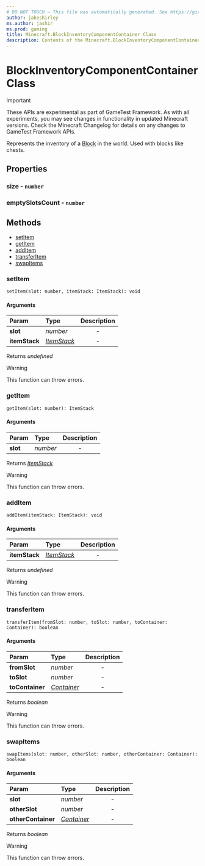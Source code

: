 ```yaml
---
# DO NOT TOUCH — This file was automatically generated. See https://github.com/Mojang/MinecraftScriptingApiDocsGenerator to modify descriptions, examples, etc.
author: jakeshirley
ms.author: jashir
ms.prod: gaming
title: Minecraft.BlockInventoryComponentContainer Class
description: Contents of the Minecraft.BlockInventoryComponentContainer class.
---
```

# BlockInventoryComponentContainer Class
>[!IMPORTANT]
>These APIs are experimental as part of GameTest Framework. As with all experiments, you may see changes in functionality in updated Minecraft versions. Check the Minecraft Changelog for details on any changes to GameTest Framework APIs.

Represents the inventory of a [Block](Block.md) in the world. Used with blocks like chests.

## Properties
### **size** - `number`



### **emptySlotsCount** - `number`




## Methods
- [setItem](#setitem)
- [getItem](#getitem)
- [addItem](#additem)
- [transferItem](#transferitem)
- [swapItems](#swapitems)
  
### **setItem**
`
setItem(slot: number, itemStack: ItemStack): void
`

#### Arguments
| Param | Type | Description |
| :--- | :--- | :---: |
| **slot** | *number* | - |
| **itemStack** | [*ItemStack*](ItemStack.md) | - |

Returns *undefined*

> [!WARNING]
> This function can throw errors.

### **getItem**
`
getItem(slot: number): ItemStack
`

#### Arguments
| Param | Type | Description |
| :--- | :--- | :---: |
| **slot** | *number* | - |

Returns [*ItemStack*](ItemStack.md)

> [!WARNING]
> This function can throw errors.

### **addItem**
`
addItem(itemStack: ItemStack): void
`

#### Arguments
| Param | Type | Description |
| :--- | :--- | :---: |
| **itemStack** | [*ItemStack*](ItemStack.md) | - |

Returns *undefined*

> [!WARNING]
> This function can throw errors.

### **transferItem**
`
transferItem(fromSlot: number, toSlot: number, toContainer: Container): boolean
`

#### Arguments
| Param | Type | Description |
| :--- | :--- | :---: |
| **fromSlot** | *number* | - |
| **toSlot** | *number* | - |
| **toContainer** | [*Container*](Container.md) | - |

Returns *boolean*

> [!WARNING]
> This function can throw errors.

### **swapItems**
`
swapItems(slot: number, otherSlot: number, otherContainer: Container): boolean
`

#### Arguments
| Param | Type | Description |
| :--- | :--- | :---: |
| **slot** | *number* | - |
| **otherSlot** | *number* | - |
| **otherContainer** | [*Container*](Container.md) | - |

Returns *boolean*

> [!WARNING]
> This function can throw errors.

